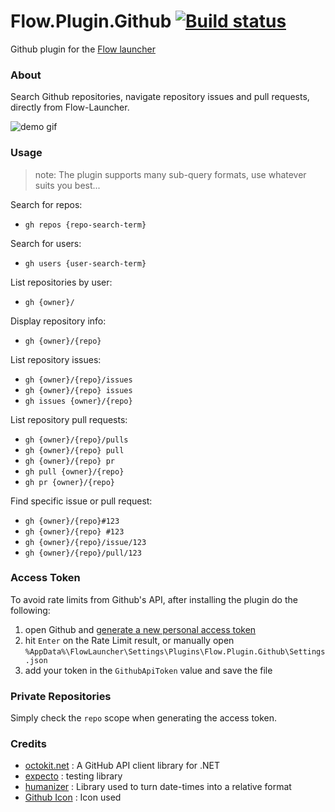 Flow.Plugin.Github [![Build status](https://ci.appveyor.com/api/projects/status/6gonqqny035188wj?svg=true)](https://ci.appveyor.com/project/JohnTheGr8/flow-plugin-github)
==================

Github plugin for the [Flow launcher](https://github.com/Flow-Launcher/Flow.Launcher)

### About

Search Github repositories, navigate repository issues and pull requests, directly from Flow-Launcher.

![demo gif](https://i.imgur.com/kHGbBQI.gif)

### Usage

> note: The plugin supports many sub-query formats, use whatever suits you best...

Search for repos: 
* `` gh repos {repo-search-term} ``

Search for users: 
* `` gh users {user-search-term} ``

List repositories by user: 
* `` gh {owner}/ ``

Display repository info: 
* `` gh {owner}/{repo} ``

List repository issues: 
* `` gh {owner}/{repo}/issues ``
* `` gh {owner}/{repo} issues ``
* `` gh issues {owner}/{repo} ``

List repository pull requests:
* `` gh {owner}/{repo}/pulls ``
* `` gh {owner}/{repo} pull ``
* `` gh {owner}/{repo} pr ``
* `` gh pull {owner}/{repo} ``
* `` gh pr {owner}/{repo} ``

Find specific issue or pull request: 
* `` gh {owner}/{repo}#123 ``
* `` gh {owner}/{repo} #123 ``
* `` gh {owner}/{repo}/issue/123 ``
* `` gh {owner}/{repo}/pull/123 ``

### Access Token

To avoid rate limits from Github's API, after installing the plugin do the following:

1. open Github and [generate a new personal access token](https://github.com/settings/tokens/new)
2. hit `Enter` on the Rate Limit result, or manually open `%AppData%\FlowLauncher\Settings\Plugins\Flow.Plugin.Github\Settings.json`
3. add your token in the `GithubApiToken` value and save the file

### Private Repositories

Simply check the `repo` scope when generating the access token.

### Credits

- [octokit.net](https://github.com/octokit/octokit.net) : A GitHub API client library for .NET
- [expecto](https://github.com/haf/expecto) : testing library
- [humanizer](https://github.com/Humanizr/Humanizer) : Library used to turn date-times into a relative format
- [Github Icon](https://www.iconfinder.com/icons/291716/github_logo_social_social_network_icon) : Icon used
